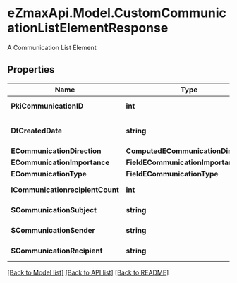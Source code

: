 # eZmaxApi.Model.CustomCommunicationListElementResponse
A Communication List Element

## Properties

Name | Type | Description | Notes
------------ | ------------- | ------------- | -------------
**PkiCommunicationID** | **int** | The unique ID of the Communication. | 
**DtCreatedDate** | **string** | The date and time at which the object was created | 
**ECommunicationDirection** | **ComputedECommunicationDirection** |  | 
**ECommunicationImportance** | **FieldECommunicationImportance** |  | 
**ECommunicationType** | **FieldECommunicationType** |  | 
**ICommunicationrecipientCount** | **int** | The count of Communicationrecipient | 
**SCommunicationSubject** | **string** | The subject of the Communication | 
**SCommunicationSender** | **string** | The sender name of the Communication | 
**SCommunicationRecipient** | **string** | The recipients&#39; name of the Communication | 

[[Back to Model list]](../README.md#documentation-for-models) [[Back to API list]](../README.md#documentation-for-api-endpoints) [[Back to README]](../README.md)

